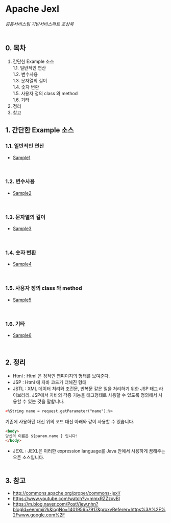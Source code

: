 # Apache Jexl
###### 공통서비스팀 기반서비스파트 조상묵 <br><br>

## 0. 목차
1. 간단한 Example 소스<br>
1.1. 일반적인 연산<br>
1.2. 변수사용<br>
1.3. 문자열의 길이<br>
1.4. 숫자 변환<br>
1.5. 사용자 정의 class 와 method<br>
1.6. 기타<br>
2. 정리<br>
3. 참고<br>

## 1. 간단한 Example 소스
### 1.1. 일반적인 연산
- [Sample1](Apache_JEXL/src/test/sample1.java)<br>
<br>

### 1.2. 변수사용
- [Sample2](Apache_JEXL/src/test/sample2.java)<br>
<br>

### 1.3. 문자열의 길이
- [Sample3](Apache_JEXL/src/test/sample3.java)<br>
<br>

### 1.4. 숫자 변환
- [Sample4](Apache_JEXL/src/test/sample4.java)<br>
<br>

### 1.5. 사용자 정의 class 와 method
- [Sample5](Apache_JEXL/src/test/sample5.java)<br>
<br>

### 1.6. 기타
- [Sample6](Apache_JEXL/src/test/sample6.java)<br>
<br>

## 2. 정리
- Html : Html 은 정적인 웹피이지의 형태를 보여준다.
- JSP : Html 에 자바 코드가 더해진 형태
- JSTL : XML 데이터 처리와 조건문, 반복문 같은 일을 처리하기 위한 JSP 태그 라이브러리. JSP에서 자바의 각종 기능을 태그형태로 사용할 수 있도록 정의해서 사용할 수 있는 것을 말합니다.
```html
<%String name = request.getParameter("name");%>
```
기존에 사용하던 대신 위의 코드 대신 아래와 같이 사용할 수 있습니다.
```html
<body>
당신의 이름은 ${param.name } 입니다! 
</body>
```
- JEXL : JEXL은 이러한 expression language를 Java 안에서 사용하게 끔해주는 오픈 소스입니다. 
<br><br>

## 3. 참고
- http://commons.apache.org/proper/commons-jexl/
- https://www.youtube.com/watch?v=mmxRZZzxvBI
- https://m.blog.naver.com/PostView.nhn?blogId=eemmjj2k&logNo=140195657917&proxyReferer=https%3A%2F%2Fwww.google.com%2F